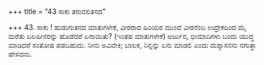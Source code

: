 +++
title = "43 ಸಾಕು ತರುವಲಿತನದ"

+++
43. ಸಾಕು ! ಹುಡುಗುತನದ ಮಾತುಗಳೇಕೆ, ವೀರರಾದ ಹಿರಿಯರ ಮುಂದೆ ವೀರನೆಂಬ ಉದ್ರೇಕದಿಂದ ಮೈ ಮರೆತು ಬಲಹೀನರನ್ನು ಹೊಡೆದರೆ ಏನಾಯಿತು? (ಇಂತಹ ಮಾತುಗಳೇಕೆ) ಅರ್ಜುನ, ಭೀಮಾದಿಗಳು ಬಂದು ಯುದ್ಧ ಮಾಡಿದರೆ ಸಂತೋಷ ಪಡಬಹುದು. ನೀನು ಅವಿವೇಕಿ; ಬಾಲಕ, ನಿನ್ನನ್ನು ಏನು ಮಾಡಲಿ ಎಂದು ದುಶ್ಶಾಸನನು ನಗುತ್ತಾ ಹೇಳಿದನು.